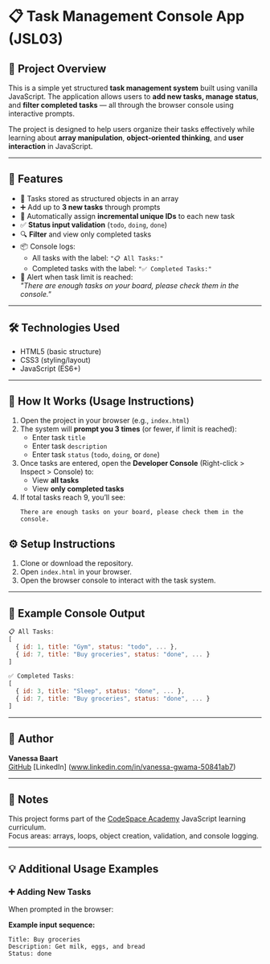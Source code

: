 # 📋 Task Management Console App (JSL03)

## 📌 Project Overview

This is a simple yet structured **task management system** built using vanilla JavaScript. The application allows users to **add new tasks, manage status**, and **filter completed tasks** — all through the browser console using interactive prompts.

The project is designed to help users organize their tasks effectively while learning about **array manipulation**, **object-oriented thinking**, and **user interaction** in JavaScript.

---

## 🚀 Features

- 🧠 Tasks stored as structured objects in an array
- ➕ Add up to **3 new tasks** through prompts
- 🔢 Automatically assign **incremental unique IDs** to each new task
- ✅ **Status input validation** (`todo`, `doing`, `done`)
- 🔍 **Filter** and view only completed tasks
- 📦 Console logs:
  - All tasks with the label: `"📋 All Tasks:"`
  - Completed tasks with the label: `"✅ Completed Tasks:"`
- 🔔 Alert when task limit is reached:  
  _"There are enough tasks on your board, please check them in the console."_

---

## 🛠️ Technologies Used

- HTML5 (basic structure)
- CSS3 (styling/layout)
- JavaScript (ES6+)

---

## 🧩 How It Works (Usage Instructions)

1. Open the project in your browser (e.g., `index.html`)
2. The system will **prompt you 3 times** (or fewer, if limit is reached):
   - Enter task `title`
   - Enter task `description`
   - Enter task `status` (`todo`, `doing`, or `done`)
3. Once tasks are entered, open the **Developer Console** (Right-click > Inspect > Console) to:
   - View **all tasks**
   - View **only completed tasks**
4. If total tasks reach 9, you’ll see:
   ```
   There are enough tasks on your board, please check them in the console.
   ```

## ⚙️ Setup Instructions

1. Clone or download the repository.
2. Open `index.html` in your browser.
3. Open the browser console to interact with the task system.

---

## 🧪 Example Console Output

```js
📋 All Tasks:
[
  { id: 1, title: "Gym", status: "todo", ... },
  { id: 7, title: "Buy groceries", status: "done", ... }
]

✅ Completed Tasks:
[
  { id: 3, title: "Sleep", status: "done", ... },
  { id: 7, title: "Buy groceries", status: "done", ... }
]
```

---

## 👤 Author

**Vanessa Baart**  
[GitHub](https://github.com/VanessaDa/VANBAA25089_PTO2502_GroupA_VanessaBaart_JSL03-2025.git)
[LinkedIn] (www.linkedin.com/in/vanessa-gwama-50841ab7)

---

## 📎 Notes

This project forms part of the [CodeSpace Academy](https://codespace.co.za/) JavaScript learning curriculum.  
Focus areas: arrays, loops, object creation, validation, and console logging.

---

## 💡 Additional Usage Examples

### ➕ Adding New Tasks

When prompted in the browser:

**Example input sequence:**

```
Title: Buy groceries
Description: Get milk, eggs, and bread
Status: done
```
